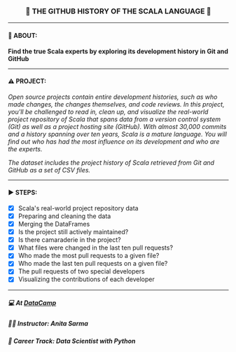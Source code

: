 <h3 align="center"> 
  🚧 THE GITHUB HISTORY OF THE SCALA LANGUAGE 🚧
</h3>

---
#### 📢 ABOUT:
**Find the true Scala experts by exploring its development history in Git and GitHub**

---
#### ⚠️ PROJECT:
*Open source projects contain entire development histories, such as who made changes, the changes themselves, and code reviews. In this project, you'll be challenged to read in, clean up, and visualize the real-world project repository of Scala that spans data from a version control system (Git) as well as a project hosting site (GitHub). With almost 30,000 commits and a history spanning over ten years, Scala is a mature language. You will find out who has had the most influence on its development and who are the experts.*

*The dataset includes the project history of Scala retrieved from Git and GitHub as a set of CSV files.*

---
#### ▶️ STEPS:
- [x] Scala's real-world project repository data
- [x] Preparing and cleaning the data
- [x] Merging the DataFrames
- [x] Is the project still actively maintained?
- [x] Is there camaraderie in the project?
- [x] What files were changed in the last ten pull requests?
- [x] Who made the most pull requests to a given file?
- [x] Who made the last ten pull requests on a given file?
- [x] The pull requests of two special developers
- [x] Visualizing the contributions of each developer

---
##### 💻 At <a href="https://www.datacamp.com" target="_blank">DataCamp</a>
##### 🧑‍🏫 **Instructor**: Anita Sarma
##### 📖 **Career Track**: Data Scientist with Python
